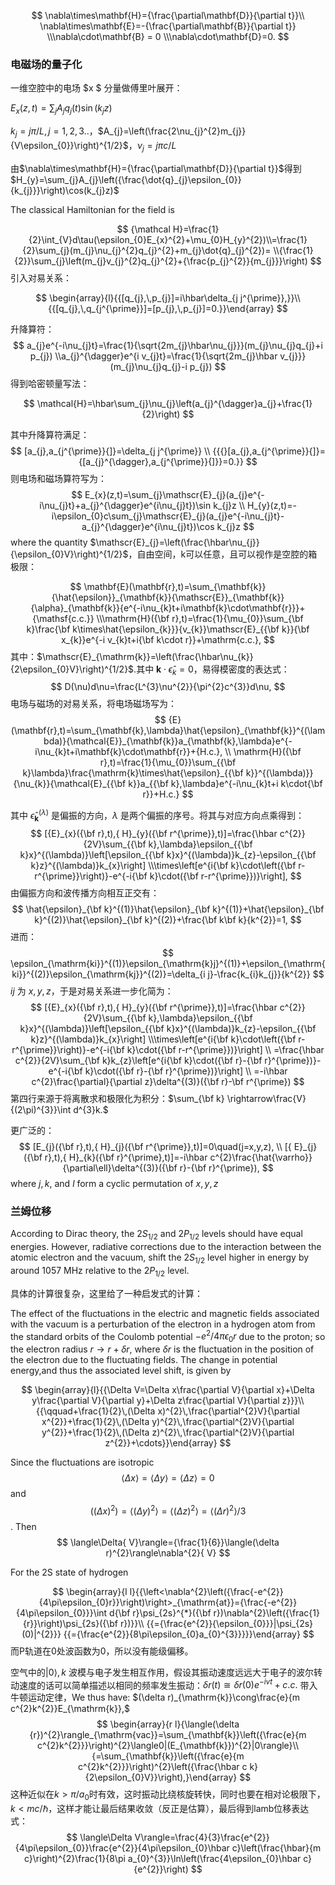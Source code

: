 $$
\nabla\times\mathbf{H}={\frac{\partial\mathbf{D}}{\partial t}}\\
\nabla\times\mathbf{E}=-{\frac{\partial\mathbf{B}}{\partial t}}
\\\nabla\cdot\mathbf{B} = 0
\\\nabla\cdot\mathbf{D}=0.
$$

### 电磁场的量子化

一维空腔中的电场 $x $ 分量做傅里叶展开：

$E_{x}(z,t)=\sum_{j}A_{j}q_{j}(t)\sin(k_{j}z)$

$k_{j} = j\pi/L, j =1,2,3..$，$A_{j}=\left(\frac{2\nu_{j}^{2}m_{j}}{V\epsilon_{0}}\right)^{1/2}$，$\nu_{j}=j\pi c/L$

由$\nabla\times\mathbf{H}={\frac{\partial\mathbf{D}}{\partial t}}$得到$H_{y}=\sum_{j}A_{j}\left({\frac{\dot{q}_{j}\epsilon_{0}}{k_{j}}}\right)\cos(k_{j}z)$

The classical Hamiltonian for the field is

$$
{\mathcal H}=\frac{1}{2}\int_{V}d\tau(\epsilon_{0}E_{x}^{2}+\mu_{0}H_{y}^{2})\\=\frac{1}{2}\sum_{j}(m_{j}\nu_{j}^{2}q_{j}^{2}+m_{j}\dot{q}_{j}^{2})=
\\{\frac{1}{2}}\sum_{j}\left(m_{j}v_{j}^{2}q_{j}^{2}+{\frac{p_{j}^{2}}{m_{j}}}\right)
$$
引入对易关系：

$$
\begin{array}{l}{{[q_{j},\,p_{j}]=i\hbar\delta_{j j^{\prime}},}}\\ {{[q_{j},\,q_{j^{\prime}}]=[p_{j},\,p_{j}]=0.}}\end{array}
$$


升降算符：
$$
a_{j}e^{-i\nu_{j}t}=\frac{1}{\sqrt{2m_{j}\hbar\nu_{j}}}(m_{j}\nu_{j}q_{j}+i p_{j})
\\a_{j}^{\dagger}e^{i v_{j}t}=\frac{1}{\sqrt{2m_{j}\hbar v_{j}}}(m_{j}\nu_{j}q_{j}-i p_{j})
$$
得到哈密顿量写法：

$$
\mathcal{H}=\hbar\sum_{j}\nu_{j}\left(a_{j}^{\dagger}a_{j}+\frac{1}{2}\right)
$$

其中升降算符满足：
$$
[a_{j},a_{j^{\prime}}{]}=\delta_{j j^{\prime}}
\\ {{{}[a_{j},a_{j^{\prime}}{]}={[a_{j}^{\dagger},a_{j^{\prime}}{]}}=0.}}
$$
则电场和磁场算符写为：
$$
E_{x}(z,t)=\sum_{j}\mathscr{E}_{j}(a_{j}e^{-i\nu_{j}t}+a_{j}^{\dagger}e^{i\nu_{j}t})\sin k_{j}z
\\
H_{y}(z,t)=-i\epsilon_{0}c\sum_{j}\mathscr{E}_{j}(a_{j}e^{-i\nu_{j}t}-a_{j}^{\dagger}e^{i\nu_{j}t})\cos k_{j}z
$$
where the quantity $\mathscr{E}_{j}=\left(\frac{\hbar\nu_{j}}{\epsilon_{0}V}\right)^{1/2}$，自由空间，k可以任意，且可以视作是空腔的箱极限：

$$
\mathbf{E}(\mathbf{r},t)=\sum_{\mathbf{k}}{\hat{\epsilon}}_{\mathbf{k}}{\mathscr{E}}_{\mathbf{k}}{\alpha}_{\mathbf{k}}{e^{-i\nu_{k}t+i\mathbf{k}\cdot\mathbf{r}}}+{\mathsf{c.c.}}
\\\mathrm{H}({\bf r},t)=\frac{1}{\mu_{0}}\sum_{\bf k}\frac{\bf k\times\hat{\epsilon_{k}}}{v_{k}}\mathscr{E}_{{\bf k}}{\bf x_{k}}e^{-i v_{k}t+i{\bf k\cdot r}}+\mathrm{c.c.},
$$
其中：$\mathscr{E}_{\mathrm{k}}=\left(\frac{\hbar\nu_{k}}{2\epsilon_{0}V}\right)^{1/2}$.其中 ${\mathbf{k}}\cdot{\hat{{\epsilon}}}_{{k}}=0$，易得模密度的表达式：
$$
D(\nu)d\nu=\frac{L^{3}\nu^{2}}{\pi^{2}c^{3}}d\nu,
$$
电场与磁场的对易关系，将电场磁场写为：
$$
{E}(\mathbf{r},t)=\sum_{\mathbf{k},\lambda}\hat{\epsilon}_{\mathbf{k}}^{(\lambda)}{\mathcal{E}}_{\mathbf{k}}a_{\mathbf{k},\lambda}e^{-i\nu_{k}t+i\mathbf{k}\cdot\mathbf{r}}+{H.c.},
\\
\mathrm{H}({\bf r},t)=\frac{1}{\mu_{0}}\sum_{{\bf k}\lambda}\frac{\mathrm{k}\times\hat{\epsilon}_{{\bf k}}^{(\lambda)}}{\nu_{k}}{\mathcal{E}_{{\bf k}}a_{{\bf k},\lambda}e^{-i\nu_{k}t+i k\cdot{\bf r}}+H.c.}
$$


其中 $\hat{\epsilon}_{\mathbf{k}}^{(\lambda)}$ 是偏振的方向，$\lambda$ 是两个偏振的序号。将其与对应方向点乘得到：
$$
[{E}_{x}({\bf r},t),{ H}_{y}({\bf r^{\prime}},t)]=\frac{\hbar c^{2}}{2V}\sum_{{\bf k},\lambda}\epsilon_{{\bf k}x}^{(\lambda)}\left[\epsilon_{{\bf k}x}^{(\lambda)}k_{z}-\epsilon_{{\bf k}z}^{(\lambda)}k_{x}\right]
\\\times\left[e^{i{\bf k}\cdot\left({\bf r-r^{\prime}}\right)}-e^{-i{\bf k}\cdot({\bf r-r^{\prime}})}\right],
$$
由偏振方向和波传播方向相互正交有：
$$
\hat{\epsilon}_{\bf k}^{(1)}\hat{\epsilon}_{\bf k}^{(1)}+\hat{\epsilon}_{\bf k}^{(2)}\hat{\epsilon}_{\bf k}^{(2)}+\frac{\bf k\bf k}{k^{2}}=1,
$$
进而：
$$
\epsilon_{\mathrm{ki}}^{(1)}\epsilon_{\mathrm{k}j}^{(1)}+\epsilon_{\mathrm{ki}}^{(2)}\epsilon_{\mathrm{kj}}^{(2)}=\delta_{i j}-\frac{k_{i}k_{j}}{k^{2}}
$$
$ij$ 为 $x,y,z$，于是对易关系进一步化简为：
$$
[{E}_{x}({\bf r},t),{ H}_{y}({\bf r^{\prime}},t)]=\frac{\hbar c^{2}}{2V}\sum_{{\bf k},\lambda}\epsilon_{{\bf k}x}^{(\lambda)}\left[\epsilon_{{\bf k}x}^{(\lambda)}k_{z}-\epsilon_{{\bf k}z}^{(\lambda)}k_{x}\right]
\\\times\left[e^{i{\bf k}\cdot\left({\bf r-r^{\prime}}\right)}-e^{-i{\bf k}\cdot({\bf r-r^{\prime}})}\right]
\\
=\frac{\hbar c^{2}}{2V}\sum_{\bf k}k_{z}\left[e^{i{\bf k}\cdot({\bf r}-{\bf r}^{\prime})}-e^{-i{\bf k}\cdot({\bf r}-{\bf r}^{\prime})}\right]
\\ =-i\hbar c^{2}\frac{\partial}{\partial z}\delta^{(3)}({\bf r}-\bf r^{\prime})
$$
 第四行来源于将离散求和极限化为积分：$\sum_{\bf k} \rightarrow\frac{V}{(2\pi)^{3}}\int d^{3}k.$

更广泛的：
$$
[E_{j}({\bf r},t),{ H}_{j}({\bf r^{\prime}},t)]=0\quad(j=x,y,z),
\\
[{ E}_{j}({\bf r},t),{ H}_{k}({\bf r}^{\prime},t)]=-i\hbar c^{2}\frac{\hat{\varrho}}{\partial\ell}\delta^{(3)}({\bf r}-{\bf r}^{\prime}),
$$
where $j, k$, and $l$ form a cyclic permutation of  $x,y,z$

### 兰姆位移

According to Dirac theory, the $2S_{1/2}$ and $2P_{1/2}$ levels should have equal energies. However, radiative corrections due to the interaction between the atomic electron and the vacuum, shift the  $2S_{1/2}$ level higher in energy by around 1057 MHz relative to the $2P_{1/2}$ level.

具体的计算很复杂，这里给了一种启发式的计算：

The effect of the fluctuations in the electric and magnetic fields associated with the vacuum is a perturbation of the electron in a hydrogen atom from the standard orbits of the Coulomb potential $-e^2/4\pi\epsilon_0r$ due to the proton; so the electron radius $r→r + \delta r$, where $\delta r$ is the fluctuation in the position of the electron due to the fluctuating fields. The change in potential energy,and thus the associated level shift, is given by 

$$
\begin{array}{l}{{\Delta V=\Delta x\frac{\partial V}{\partial x}+\Delta y\frac{\partial V}{\partial y}+\Delta z\frac{\partial V}{\partial z}}}\\ {{\qquad+\frac{1}{2}\,(\Delta x)^{2}\,\frac{\partial^{2}V}{\partial x^{2}}+\frac{1}{2}\,(\Delta y)^{2}\,\frac{\partial^{2}V}{\partial y^{2}}+\frac{1}{2}\,(\Delta z)^{2}\,\frac{\partial^{2}V}{\partial z^{2}}+\cdots}}\end{array}
$$

Since the fluctuations are isotropic  $$\langle\Delta x\rangle=\langle\Delta y\rangle=\langle\Delta z\rangle=0$$  and $$((\Delta x)^{2})=\langle(\Delta y)^{2}\rangle=\langle(\Delta z)^{2}\rangle=\langle(\Delta r)^{2}\rangle/3$$ . Then
$$
\langle\Delta{ V}\rangle={\frac{1}{6}}\langle(\delta r)^{2}\rangle\nabla^{2}{ V}
$$


For the 2S state of hydrogen

$$
\begin{array}{l l}{{\left<\nabla^{2}\left({\frac{-e^{2}}{4\pi\epsilon_{0}r}}\right)\right>_{\mathrm{at}}={\frac{-e^{2}}{4\pi\epsilon_{0}}}\int d{\bf r}\psi_{2s}^{*}({\bf r})\nabla^{2}\left({\frac{1}{r}}\right)\psi_{2s}({\bf r})}}\\ {{={\frac{e^{2}}{\epsilon_{0}}}|\psi_{2s}(0)|^{2}}} {{={\frac{e^{2}}{8\pi\epsilon_{0}a_{0}^{3}}}}}\end{array}
$$
而P轨道在0处波函数为0，所以没有能级偏移。

空气中的${\left|0\right>,k}$ 波模与电子发生相互作用，假设其振动速度远远大于电子的波尔转动速度的话可以简单描述以相同的频率发生振动：$\delta r(t)\cong\delta r(0)e^{-i v t}+c.c.$ 带入牛顿运动定律，We thus have: $(\delta r)_{\mathrm{k}}\cong\frac{e}{m c^{2}k^{2}}E_{\mathrm{k}},$ 
$$
\begin{array}{r l}{\langle(\delta {r})^{2}\rangle_{\mathrm{vac}}=\sum_{\mathbf{k}}\left({\frac{e}{m c^{2}k^{2}}}\right)^{2}\langle0|(E_{\mathbf{k}})^{2}|0\rangle}\\ {=\sum_{\mathbf{k}}\left({\frac{e}{m c^{2}k^{2}}}\right)^{2}\left({\frac{\hbar c k}{2\epsilon_{0}V}}\right),}\end{array}
$$
这种近似在$k>\pi/a_0$时有效，这时振动比绕核旋转快，同时也要在相对论极限下，$k<mc/\hbar$，这样才能让最后结果收敛（反正是估算），最后得到lamb位移表达式：
$$
\langle\Delta V\rangle=\frac{4}{3}\frac{e^{2}}{4\pi\epsilon_{0}}\frac{e^{2}}{4\pi\epsilon_{0}\hbar c}\left(\frac{\hbar}{m c}\right)^{2}\frac{1}{8\pi a_{0}^{3}}\ln\left(\frac{4\epsilon_{0}\hbar c}{e^{2}}\right)
$$






